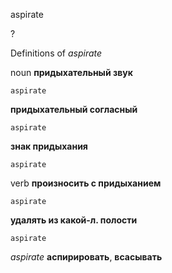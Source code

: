 aspirate

?


Definitions of _aspirate_

noun
**придыхательный звук**

    aspirate
**придыхательный согласный**

    aspirate
**знак придыхания**

    aspirate

verb
**произносить с придыханием**

    aspirate
**удалять из какой-л. полости**

    aspirate

_aspirate_
**аспирировать**, **всасывать**